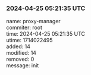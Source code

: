 ### 2024-04-25 05:21:35 UTC
name: proxy-manager  
commiter: root  
time: 2024-04-25 05:21:35 UTC  
utime: 1714022495  
added: 14  
modified: 14  
removed: 0  
message: init

